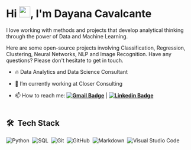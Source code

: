 <h1 align="left">Hi <img src="https://raw.githubusercontent.com/kaueMarques/kaueMarques/master/hi.gif" width="30px">, I'm Dayana Cavalcante</h1>

I love working with methods and projects that develop analytical thinking through the power of Data and Machine Learning.

Here are some open-source projects involving Classification, Regression, Clustering, Neural Networks, NLP and Image Recognition. Have any questions? Please don't hesitate to get in touch.

* 🔥 Data Analytics and Data Science Consultant

* 🔭 I’m currently working at Closer Consulting

* 📫 How to reach me: **[![Gmail Badge](https://img.shields.io/badge/-d.liria@gmail.com-6633cc?style=flat-square&logo=Gmail&logoColor=white&link=mailto:d.liria@gmail.com)](mailto:d.liria@gmail.com)** | **[![Linkedin Badge](https://img.shields.io/badge/-Dayana%20Cavalcante-6633cc?style=flat-square&logo=Linkedin&logoColor=white&link=https://www.linkedin.com/in/dayanaccavalcante/)](https://www.linkedin.com/in/dayanaccavalcante/)**
<br><br>

## 🛠 &nbsp;Tech Stack

![Python](https://img.shields.io/badge/-Python-05122A?style=flat&logo=python)&nbsp;
![SQL](https://img.shields.io/badge/-SQL-05122A?style=flat&logo=sql)&nbsp;
![Git](https://img.shields.io/badge/-Git-05122A?style=flat&logo=git)&nbsp;
![GitHub](https://img.shields.io/badge/-GitHub-05122A?style=flat&logo=github)&nbsp;
![Markdown](https://img.shields.io/badge/-Markdown-05122A?style=flat&logo=markdown)&nbsp;
![Visual Studio Code](https://img.shields.io/badge/-Visual%20Studio%20Code-05122A?style=flat&logo=visual-studio-code&logoColor=007ACC)&nbsp;
